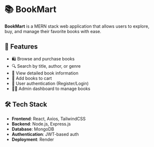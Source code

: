# 📚 BookMart

**BookMart** is a MERN stack web application that allows users to explore, buy, and manage their favorite books with ease.

## 🚀 Features

- 🛍️ Browse and purchase books
- 🔍 Search by title, author, or genre
- 🧾 View detailed book information
- 🛒 Add books to cart
- 👤 User authentication (Register/Login)
- 🧑‍💼 Admin dashboard to manage books

## 🛠️ Tech Stack

- **Frontend**: React, Axios, TailwindCSS
- **Backend**: Node.js, Express.js
- **Database**: MongoDB
- **Authentication**: JWT-based auth
- **Deployment**: Render


